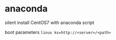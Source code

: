 # anaconda 
silent install CentOS7 with anaconda script

boot parameters
```linux ks=http://<server>/<path>```

